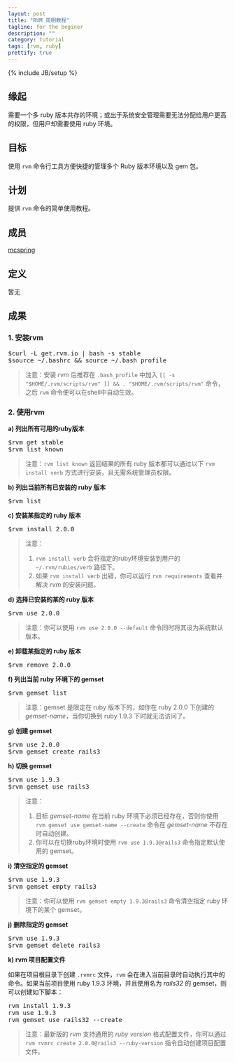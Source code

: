 ```yaml
---
layout: post
title: "RVM 简明教程"
tagline: for the beginer
description: ""
category: tutorial
tags: [rvm, ruby]
prettify: true
---
```

{% include JB/setup %}

## 缘起

需要一个多 ruby 版本共存的环境；或出于系统安全管理需要无法分配给用户更高的权限，但用户却需要使用 ruby 环境。

## 目标

使用 `rvm` 命令行工具方便快捷的管理多个 Ruby 版本环境以及 gem 包。

## 计划

提供 `rvm` 命令的简单使用教程。

## 成员

[mcspring](https://twitter.com/mcspring)

## 定义

暂无

## 成果

### 1. 安装rvm

<pre class="prettyprint lang-bash">
$curl -L get.rvm.io | bash -s stable
$source ~/.bashrc &amp;&amp; source ~/.bash_profile
</pre>

>注意：安装 *rvm* 后推荐在 `.bash_profile` 中加入 `[[ -s "$HOME/.rvm/scripts/rvm" ]] && . "$HOME/.rvm/scripts/rvm"` 命令，之后 `rvm` 命令便可以在shell中自动生效。

### 2. 使用rvm

**a) 列出所有可用的ruby版本**

<pre class="prettyprint lang-bash">
$rvm get stable
$rvm list known
</pre>

>注意：`rvm list known` 返回结果的所有 ruby 版本都可以通过以下 `rvm install verb` 方式进行安装，且无需系统管理员权限。

**b) 列出当前所有已安装的 ruby 版本**

<pre class="prettyprint lang-bash">
$rvm list
</pre>

**c) 安装某指定的 ruby 版本**

<pre class="prettyprint lang-bash">
$rvm install 2.0.0
</pre>

>注意：<br>
>1) `rvm install verb` 会将指定的ruby环境安装到用户的 `~/.rvm/rubies/verb` 路径下。<br>
>2) 如果 `rvm install verb` 出错，你可以运行 `rvm requirements` 查看并解决 *rvm* 的安装问题。

**d) 选择已安装的某的 ruby 版本**

<pre class="prettyprint lang-bash">
$rvm use 2.0.0
</pre>

>注意：你可以使用 `rvm use 2.0.0 --default` 命令同时将其设为系统默认版本。

**e) 卸载某指定的 ruby 版本**

<pre class="prettyprint lang-bash">
$rvm remove 2.0.0
</pre>

**f) 列出当前 ruby 环境下的 gemset**

<pre class="prettyprint lang-bash">
$rvm gemset list
</pre>

>注意：gemset 是限定在 ruby 版本下的，如你在 ruby 2.0.0 下创建的 *gemset-name*，当你切换到 ruby 1.9.3 下时就无法访问了。

**g) 创建 gemset**

<pre class="prettyprint lang-bash">
$rvm use 2.0.0
$rvm gemset create rails3
</pre>

**h) 切换 gemset**

<pre class="prettyprint lang-bash">
$rvm use 1.9.3
$rvm gemset use rails3
</pre>

>注意：<br/>
>1) 目标 *gemset-name* 在当前 ruby 环境下必须已经存在，否则你使用 `rvm gemset use gemset-name --create` 命令在 *gemset-name* 不存在时自动创建。<br/>
>2) 你可以在切换ruby环境时使用 `rvm use 1.9.3@rails3` 命令指定默认使用的 gemset。

**i) 清空指定的 gemset**

<pre class="prettyprint lang-bash">
$rvm use 1.9.3
$rvm gemset empty rails3
</pre>

>注意：你可以使用 `rvm gemset empty 1.9.3@rails3` 命令清空指定 ruby 环境下的某个 gemset。

**j) 删除指定的 gemset**

<pre class="prettyprint lang-bash">
$rvm use 1.9.3
$rvm gemset delete rails3
</pre>

**k) rvm 项目配置文件**

如果在项目根目录下创建 `.rvmrc` 文件，`rvm` 会在进入当前目录时自动执行其中的命令。如果当前项目使用 ruby 1.9.3 环境，并且使用名为 *rails32* 的 gemset，则可以创建如下脚本：

<pre class="prettyprint lang-ruby">
rvm install 1.9.3
rvm use 1.9.3
rvm gemset use rails32 --create
</pre>

>注意：最新版的 *rvm* 支持通用的 *ruby version* 格式配置文件，你可以通过 `rvm rvmrc create 2.0.0@rails3 --ruby-version` 指令自动创建项目配置文件。
